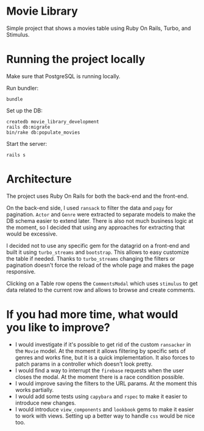 # Movie Library

Simple project that shows a movies table using Ruby On Rails, Turbo, and Stimulus.

# Running the project locally

Make sure that PostgreSQL is running locally.

Run bundler:
```
bundle
```

Set up the DB:
```
createdb movie_library_development
rails db:migrate
bin/rake db:populate_movies
```

Start the server:
```
rails s
```

# Architecture

The project uses Ruby On Rails for both the back-end and the front-end.

On the back-end side, I used `ransack` to filter the data and `pagy` for pagination. `Actor` and `Genre` were extracted to separate models to make the DB schema easier to extend later. There is also not much business logic at the moment, so I decided that using any approaches for extracting that would be excessive.

I decided not to use any specific gem for the datagrid on a front-end and built it using `turbo_streams` and `bootstrap`. This allows to easy customize the table if needed. Thanks to `turbo_streams` changing the filters or pagination doesn't force the reload of the whole page and makes the page responsive.

Clicking on a Table row opens the `CommentsModal` which uses `stimulus` to get data related to the current row and allows to browse and create comments.

# If you had more time, what would you like to improve?

- I would investigate if it's possible to get rid of the custom `ransacker` in the `Movie` model. At the moment it allows filtering by specific sets of genres and works fine, but it is a quick implementation. It also forces to patch params in a controller which doesn't look pretty.
- I would find a way to interrupt the `firebase` requests when the user closes the modal. At the moment there is a race condition possible.
- I would improve saving the filters to the URL params. At the moment this works partially.
- I would add some tests using `capybara` and `rspec` to make it easier to introduce new changes.
- I would introduce `view_components` and `lookbook` gems to make it easier to work with views. Setting up a better way to handle `css` would be nice too.

